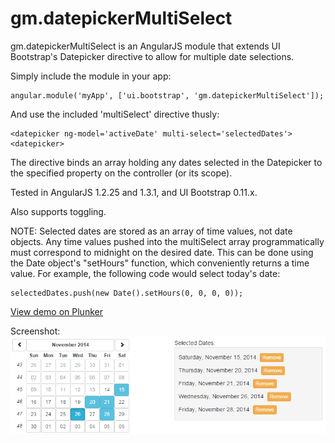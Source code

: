 gm.datepickerMultiSelect
========================

gm.datepickerMultiSelect is an AngularJS module that extends UI Bootstrap's Datepicker directive to allow for multiple date selections.

Simply include the module in your app:

    angular.module('myApp', ['ui.bootstrap', 'gm.datepickerMultiSelect']);

And use the included 'multiSelect' directive thusly:

    <datepicker ng-model='activeDate' multi-select='selectedDates'><datepicker>

The directive binds an array holding any dates selected in the Datepicker to the specified property on the controller (or its scope).

Tested in AngularJS 1.2.25 and 1.3.1, and UI Bootstrap 0.11.x.

Also supports toggling.

NOTE: Selected dates are stored as an array of time values, not date objects. Any time values pushed into the multiSelect array programmatically must correspond to midnight on the desired date. This can be done using the Date object's "setHours" function, which conveniently returns a time value. For example, the following code would select today's date:

    selectedDates.push(new Date().setHours(0, 0, 0, 0));

<a href='http://plnkr.co/iVSdXt' target='_blank'>View demo on Plunker</a>

Screenshot:
![Alt text](screenshot.png "Screenshot")
